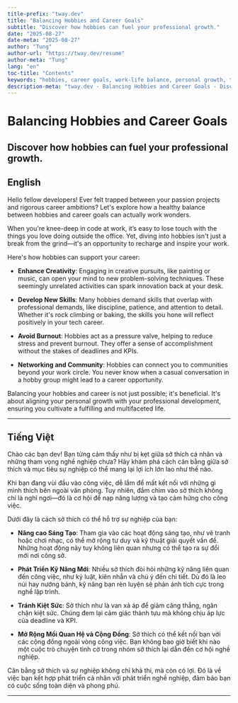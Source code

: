 ```yaml
---
title-prefix: "tway.dev"
title: "Balancing Hobbies and Career Goals"
subtitle: "Discover how hobbies can fuel your professional growth."
date: "2025-08-27"
date-meta: "2025-08-27"
author: "Tung"
author-url: "https://tway.dev/resume"
author-meta: "Tung"
lang: "en"
toc-title: "Contents"
keywords: "hobbies, career goals, work-life balance, personal growth, tech lifestyle"
description-meta: "tway.dev - Balancing Hobbies and Career Goals - Discover how hobbies can fuel your professional growth."
---
```


# Balancing Hobbies and Career Goals
## Discover how hobbies can fuel your professional growth.

## English
Hello fellow developers! Ever felt trapped between your passion projects and rigorous career ambitions? Let's explore how a healthy balance between hobbies and career goals can actually work wonders.

When you're knee-deep in code at work, it’s easy to lose touch with the things you love doing outside the office. Yet, diving into hobbies isn't just a break from the grind—it's an opportunity to recharge and inspire your work.

Here's how hobbies can support your career:

- **Enhance Creativity**: Engaging in creative pursuits, like painting or music, can open your mind to new problem-solving techniques. These seemingly unrelated activities can spark innovation back at your desk.

- **Develop New Skills**: Many hobbies demand skills that overlap with professional demands, like discipline, patience, and attention to detail. Whether it's rock climbing or baking, the skills you hone will reflect positively in your tech career.

- **Avoid Burnout**: Hobbies act as a pressure valve, helping to reduce stress and prevent burnout. They offer a sense of accomplishment without the stakes of deadlines and KPIs.

- **Networking and Community**: Hobbies can connect you to communities beyond your work circle. You never know when a casual conversation in a hobby group might lead to a career opportunity.

Balancing your hobbies and career is not just possible; it's beneficial. It's about aligning your personal growth with your professional development, ensuring you cultivate a fulfilling and multifaceted life.

---

## Tiếng Việt
Chào các bạn dev! Bạn từng cảm thấy như bị kẹt giữa sở thích cá nhân và những tham vọng nghề nghiệp chưa? Hãy khám phá cách cân bằng giữa sở thích và mục tiêu sự nghiệp có thể mang lại lợi ích lớn lao như thế nào.

Khi bạn đang vùi đầu vào công việc, dễ lắm để mất kết nối với những gì mình thích bên ngoài văn phòng. Tuy nhiên, đắm chìm vào sở thích không chỉ là nghỉ ngơi—đó là cơ hội để nạp năng lượng và tạo cảm hứng cho công việc.

Dưới đây là cách sở thích có thể hỗ trợ sự nghiệp của bạn:

- **Nâng cao Sáng Tạo**: Tham gia vào các hoạt động sáng tạo, như vẽ tranh hoặc chơi nhạc, có thể mở rộng tư duy và kỹ thuật giải quyết vấn đề. Những hoạt động này tuy không liên quan nhưng có thể tạo ra sự đổi mới nơi công sở.

- **Phát Triển Kỹ Năng Mới**: Nhiều sở thích đòi hỏi những kỹ năng liên quan đến công việc, như kỷ luật, kiên nhẫn và chú ý đến chi tiết. Dù đó là leo núi hay nướng bánh, kỹ năng bạn rèn luyện sẽ phản ánh tích cực trong nghề lập trình.

- **Tránh Kiệt Sức**: Sở thích như là van xả áp để giảm căng thẳng, ngăn chặn kiệt sức. Chúng đem lại cảm giác thành tựu mà không chịu áp lực của deadline và KPI.

- **Mở Rộng Mối Quan Hệ và Cộng Đồng**: Sở thích có thể kết nối bạn với các cộng đồng ngoài vòng công việc. Bạn không bao giờ biết khi nào một cuộc trò chuyện tình cờ trong nhóm sở thích lại dẫn đến cơ hội nghề nghiệp.

Cân bằng sở thích và sự nghiệp không chỉ khả thi, mà còn có lợi. Đó là về việc bạn kết hợp phát triển cá nhân với phát triển nghề nghiệp, đảm bảo bạn có cuộc sống toàn diện và phong phú.

---